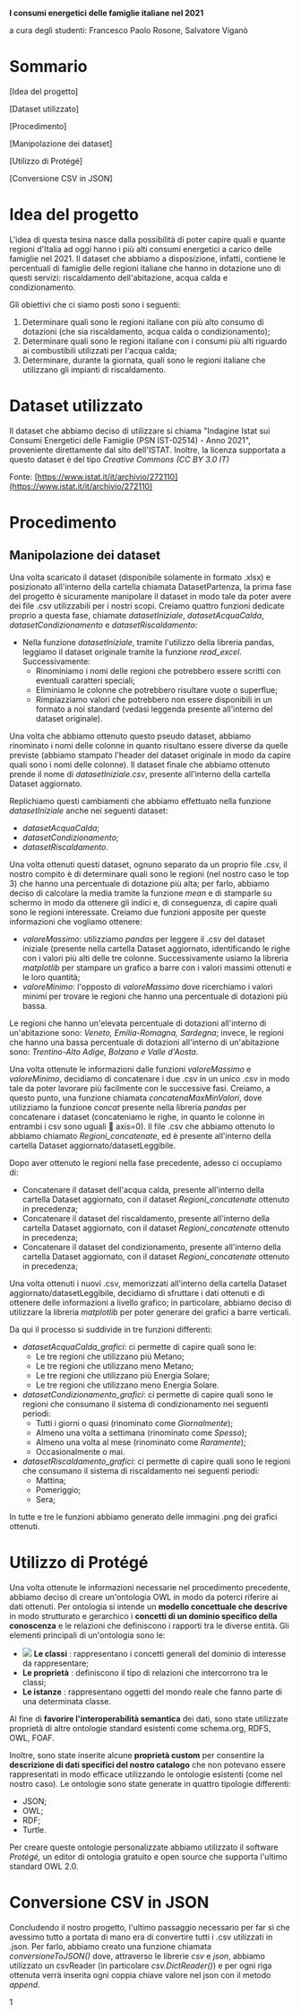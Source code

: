 **I consumi energetici delle famiglie italiane nel 2021**

a cura degli studenti:
 Francesco Paolo Rosone, Salvatore Viganò

# Sommario

[Idea del progetto]

[Dataset utilizzato]

[Procedimento]

[Manipolazione dei dataset]

[Utilizzo di Protégé]

[Conversione CSV in JSON]

# Idea del progetto

L&#39;idea di questa tesina nasce dalla possibilità di poter capire quali e quante regioni d&#39;Italia ad oggi hanno i più alti consumi energetici a carico delle famiglie nel 2021. Il dataset che abbiamo a disposizione, infatti, contiene le percentuali di famiglie delle regioni italiane che hanno in dotazione uno di questi servizi: riscaldamento dell&#39;abitazione, acqua calda e condizionamento.

Gli obiettivi che ci siamo posti sono i seguenti:

1. Determinare quali sono le regioni italiane con più alto consumo di dotazioni (che sia riscaldamento, acqua calda o condizionamento);
2. Determinare quali sono le regioni italiane con i consumi più alti riguardo ai combustibili utilizzati per l&#39;acqua calda;
3. Determinare, durante la giornata, quali sono le regioni italiane che utilizzano gli impianti di riscaldamento.

# Dataset utilizzato

Il dataset che abbiamo deciso di utilizzare si chiama &quot;Indagine Istat sui Consumi Energetici delle Famiglie (PSN IST-02514) - Anno 2021&quot;, proveniente direttamente dal sito dell&#39;ISTAT. Inoltre, la licenza supportata a questo dataset è del tipo _Creative Commons (CC BY 3.0 IT)_

Fonte: [https://www.istat.it/it/archivio/272110](https://www.istat.it/it/archivio/272110)

# Procedimento

## Manipolazione dei dataset

Una volta scaricato il dataset (disponibile solamente in formato .xlsx) e posizionato all&#39;interno della cartella chiamata DatasetPartenza, la prima fase del progetto è sicuramente manipolare il dataset in modo tale da poter avere dei file .csv utilizzabili per i nostri scopi. Creiamo quattro funzioni dedicate proprio a questa fase, chiamate _datasetIniziale_, _datasetAcquaCalda_, _datasetCondizionamento_ e _datasetRiscaldamento_:

- Nella funzione _datasetIniziale_, tramite l&#39;utilizzo della libreria pandas, leggiamo il dataset originale tramite la funzione _read­\_excel_. Successivamente:
  - Rinominiamo i nomi delle regioni che potrebbero essere scritti con eventuali caratteri speciali;
  - Eliminiamo le colonne che potrebbero risultare vuote o superflue;
  - Rimpiazziamo valori che potrebbero non essere disponibili in un formato a noi standard (vedasi leggenda presente all&#39;interno del dataset originale).

Una volta che abbiamo ottenuto questo pseudo dataset, abbiamo rinominato i nomi delle colonne in quanto risultano essere diverse da quelle previste (abbiamo stampato l&#39;header del dataset originale in modo da capire quali sono i nomi delle colonne). Il dataset finale che abbiamo ottenuto prende il nome di _datasetIniziale.csv_, presente all&#39;interno della cartella Dataset aggiornato.

Replichiamo questi cambiamenti che abbiamo effettuato nella funzione _datasetIniziale_ anche nei seguenti dataset:

- _datasetAcquaCalda_;
- _datasetCondizionamento_;
- _datasetRiscaldamento_.

Una volta ottenuti questi dataset, ognuno separato da un proprio file .csv, il nostro compito è di determinare quali sono le regioni (nel nostro caso le top 3) che hanno una percentuale di dotazione più alta; per farlo, abbiamo deciso di calcolare la media tramite la funzione _mean_ e di stamparle su schermo in modo da ottenere gli indici e, di conseguenza, di capire quali sono le regioni interessate. Creiamo due funzioni apposite per queste informazioni che vogliamo ottenere:

- _valoreMassimo_: utilizziamo _pandas_ per leggere il .csv del dataset iniziale (presente nella cartella Dataset aggiornato, identificando le righe con i valori più alti delle tre colonne. Successivamente usiamo la libreria _matplotlib_ per stampare un grafico a barre con i valori massimi ottenuti e le loro quantità;
- _valoreMinimo_: l&#39;opposto di _valoreMassimo_ dove ricerchiamo i valori minimi per trovare le regioni che hanno una percentuale di dotazioni più bassa.

Le regioni che hanno un&#39;elevata percentuale di dotazioni all&#39;interno di un&#39;abitazione sono: _Veneto, Emilia-Romagna, Sardegna_; invece, le regioni che hanno una bassa percentuale di dotazioni all&#39;interno di un&#39;abitazione sono: _Trentino-Alto Adige, Bolzano e Valle d&#39;Aosta._

Una volta ottenute le informazioni dalle funzioni _valoreMassimo_ e _valoreMinimo_, decidiamo di concatenare i due .csv in un unico .csv in modo tale da poter lavorare più facilmente con le successive fasi. Creiamo, a questo punto, una funzione chiamata _concatenaMaxMinValori_, dove utilizziamo la funzione _concat_ presente nella libreria _pandas_ per concatenare i dataset (concateniamo le righe, in quanto le colonne in entrambi i csv sono uguali  axis=0). Il file .csv che abbiamo ottenuto lo abbiamo chiamato _Regioni\_concatenate_, ed è presente all&#39;interno della cartella Dataset aggiornato/datasetLeggibile.

Dopo aver ottenuto le regioni nella fase precedente, adesso ci occupiamo di:

- Concatenare il dataset dell&#39;acqua calda, presente all&#39;interno della cartella Dataset aggiornato, con il dataset _Regioni\_concatenate_ ottenuto in precedenza;
- Concatenare il dataset del riscaldamento, presente all&#39;interno della cartella Dataset aggiornato, con il dataset _Regioni\_concatenate_ ottenuto in precedenza;
- Concatenare il dataset del condizionamento, presente all&#39;interno della cartella Dataset aggiornato, con il dataset _Regioni\_concatenate_ ottenuto in precedenza;

Una volta ottenuti i nuovi .csv, memorizzati all&#39;interno della cartella Dataset aggiornato/datasetLeggibile, decidiamo di sfruttare i dati ottenuti e di ottenere delle informazioni a livello grafico; in particolare, abbiamo deciso di utilizzare la libreria _matplotlib_ per poter generare dei grafici a barre verticali.

Da qui il processo si suddivide in tre funzioni differenti:

- _datasetAcquaCalda\_grafici_: ci permette di capire quali sono le:
  - Le tre regioni che utilizzano più Metano;
  - Le tre regioni che utilizzano meno Metano;
  - Le tre regioni che utilizzano più Energia Solare;
  - Le tre regioni che utilizzano meno Energia Solare.
- _datasetCondizionamento\_grafici_: ci permette di capire quali sono le regioni che consumano il sistema di condizionamento nei seguenti periodi:
  - Tutti i giorni o quasi (rinominato come _Giornalmente_);
  - Almeno una volta a settimana (rinominato come _Spesso_);
  - Almeno una volta al mese (rinominato come _Raramente_);
  - Occasionalmente o mai.
- _datasetRiscaldamento\_grafici_: ci permette di capire quali sono le regioni che consumano il sistema di riscaldamento nei seguenti periodi:
  - Mattina;
  - Pomeriggio;
  - Sera;

In tutte e tre le funzioni abbiamo generato delle immagini .png dei grafici ottenuti.

# Utilizzo di Protégé

Una volta ottenute le informazioni necessarie nel procedimento precedente, abbiamo deciso di creare un&#39;ontologia OWL in modo da poterci riferire ai dati ottenuti. Per ontologia si intende un **modello concettuale che descrive** in modo strutturato e gerarchico i **concetti di un dominio specifico della conoscenza** e le relazioni che definiscono i rapporti tra le diverse entità. Gli elementi principali di un&#39;ontologia sono le:

- ![](RackMultipart20220704-1-s8velx_html_95d95b5425343dc5.png) **Le classi** : rappresentano i concetti generali del dominio di interesse da rappresentare;
- **Le proprietà** : definiscono il tipo di relazioni che intercorrono tra le classi;
- **Le istanze** : rappresentano oggetti del mondo reale che fanno parte di una determinata classe.

Al fine di **favorire l&#39;interoperabilità semantica** dei dati, sono state utilizzate proprietà di altre ontologie standard esistenti come schema.org, RDFS, OWL, FOAF.

Inoltre, sono state inserite alcune **proprietà custom** per consentire la **descrizione di dati specifici del nostro catalogo** che non potevano essere rappresentati in modo efficace utilizzando le ontologie esistenti (come nel nostro caso). Le ontologie sono state generate in quattro tipologie differenti:

- JSON;
- OWL;
- RDF;
- Turtle.

Per creare queste ontologie personalizzate abbiamo utilizzato il software _Protégé,_ un editor di ontologia gratuito e open source che supporta l&#39;ultimo standard OWL 2.0.

# Conversione CSV in JSON

Concludendo il nostro progetto, l&#39;ultimo passaggio necessario per far sì che avessimo tutto a portata di mano era di convertire tutti i .csv utilizzati in .json. Per farlo, abbiamo creato una funzione chiamata _conversioneToJSON()_ dove, attraverso le librerie _csv_ e _json_, abbiamo utilizzato un csvReader (in particolare _csv.DictReader()_) e per ogni riga ottenuta verrà inserita ogni coppia chiave valore nel json con il metodo _append_.

1
